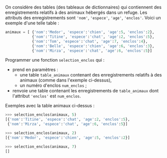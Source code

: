 On considère des tables (des tableaux de dictionnaires) qui contiennent des enregistrements
relatifs à des animaux hébergés dans un refuge. Les attributs des enregistrements sont
`'nom'`, `'espece'`, `'age'`, `'enclos'`. Voici un exemple d'une telle table :

```python
animaux = [ {'nom':'Medor', 'espece':'chien', 'age':5, 'enclos':2},
            {'nom':'Titine', 'espece':'chat', 'age':2, 'enclos':5},
            {'nom':'Tom', 'espece':'chat', 'age':7, 'enclos':4},
            {'nom':'Belle', 'espece':'chien', 'age':6, 'enclos':3},
            {'nom':'Mirza', 'espece':'chat', 'age':6, 'enclos':5}]
```

Programmer une fonction `selection_enclos` qui :

- prend en paramètres :
    - une table `table_animaux` contenant des enregistrements relatifs à des
animaux (comme dans l'exemple ci-dessus),
    - un numéro d'enclos `num_enclos` ;
- renvoie une table contenant les enregistrements de `table_animaux` dont l'attribut
`'enclos'` est `num_enclos`.

Exemples avec la table animaux ci-dessus :

```python
>>> selection_enclos(animaux, 5)
[{'nom':'Titine', 'espece':'chat', 'age':2, 'enclos':5},
 {'nom':'Mirza', 'espece':'chat', 'age':6, 'enclos':5}]

>>> selection_enclos(animaux, 2)
[{'nom':'Medor', 'espece':'chien', 'age':5, 'enclos':2}]

>>> selection_enclos(animaux, 7)
[]
```